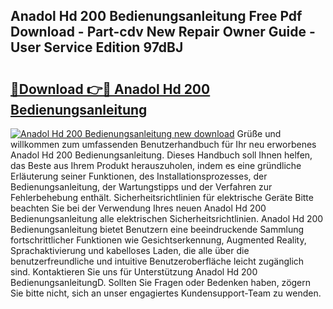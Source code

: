 ## Anadol Hd 200 Bedienungsanleitung Free Pdf Download - Part-cdv New Repair Owner Guide - User Service Edition 97dBJ

# <h2><a href="http://df1ikp.blite.top/?on=Anadol+Hd+200+Bedienungsanleitung">🔗Download 👉🔴 Anadol Hd 200 Bedienungsanleitung</a></h2>

[![Anadol Hd 200 Bedienungsanleitung new download](https://i.imgur.com/lujVjoI.png)](http://df1ikp.blite.top/?on=Anadol+Hd+200+Bedienungsanleitung)
Grüße und willkommen zum umfassenden Benutzerhandbuch für Ihr neu erworbenes Anadol Hd 200 Bedienungsanleitung. Dieses Handbuch soll Ihnen helfen, das Beste aus Ihrem Produkt herauszuholen, indem es eine gründliche Erläuterung seiner Funktionen, des Installationsprozesses, der Bedienungsanleitung, der Wartungstipps und der Verfahren zur Fehlerbehebung enthält. Sicherheitsrichtlinien für elektrische Geräte Bitte beachten Sie bei der Verwendung Ihres neuen Anadol Hd 200 Bedienungsanleitung alle elektrischen Sicherheitsrichtlinien. Anadol Hd 200 Bedienungsanleitung bietet Benutzern eine beeindruckende Sammlung fortschrittlicher Funktionen wie Gesichtserkennung, Augmented Reality, Sprachaktivierung und kabelloses Laden, die alle über die benutzerfreundliche und intuitive Benutzeroberfläche leicht zugänglich sind. Kontaktieren Sie uns für Unterstützung Anadol Hd 200 BedienungsanleitungD. Sollten Sie Fragen oder Bedenken haben, zögern Sie bitte nicht, sich an unser engagiertes Kundensupport-Team zu wenden.

